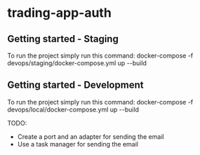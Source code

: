 # trading-app-auth



## Getting started - Staging

To run the project simply run this command: docker-compose -f devops/staging/docker-compose.yml up --build

## Getting started - Development

To run the project simply run this command: docker-compose -f devops/local/docker-compose.yml up --build

TODO: 
 - Create a port and an adapter for sending the email
 - Use a task manager for sending the email